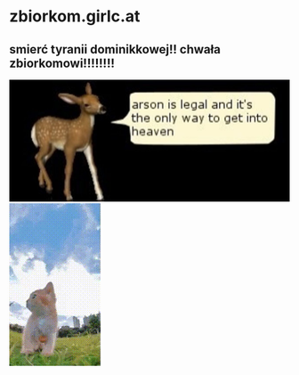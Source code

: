 # zbiorkom.girlc.at

## smierć tyranii dominikkowej!! chwała zbiorkomowi!!!!!!!!


![](public/arson.png)
![](public/frolicking.gif)
